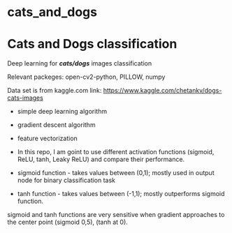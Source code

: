 # cats_and_dogs
# Cats and Dogs classification

Deep learning for ***cats/dogs*** images classification

Relevant packeges: open-cv2-python, PILLOW, numpy

Data set is from kaggle.com
link: https://www.kaggle.com/chetankv/dogs-cats-images

* simple deep learning algorithm
* gradient descent algorithm
* feature vectorization


* In this repo, I am goint to use different activation functions (sigmoid, ReLU, tanh, Leaky ReLU) and compare their performance.

* sigmoid function - takes values between (0,1); mostly used in output node for binary classification task 
* tanh function - takes values between (-1,1); mostly outperforms sigmoid function.

sigmoid and tanh functions are very sensitive when gradient approaches to the center point (sigmoid 0,5), (tanh at 0).